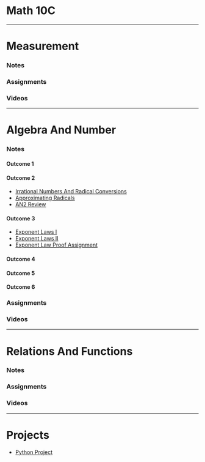 # Math 10C 
---
# Measurement 
### Notes
### Assignments
### Videos
---
# Algebra And Number 
### Notes 
#### Outcome 1 

#### Outcome 2
* <a href="https://mrfanning.github.io/Math10/AN/AN2/AN2I.pdf"> Irrational Numbers And Radical Conversions </a>
* <a href="https://mrfanning.github.io/Math10/AN/AN2/AN2II.pdf"> Approximating Radicals </a>
* <a href="https://mrfanning.github.io/Math10/AN/AN2/AN2Review.pdf"> AN2 Review </a>

#### Outcome 3
* <a href="https://mrfanning.github.io/Math10/AN/AN3/AN3I.pdf"> Exponent Laws I </a>
* <a href="https://mrfanning.github.io/Math10/AN/AN3/AN3II.pdf"> Exponent Laws II </a>
* <a href="https://mrfanning.github.io/Math10/AN/AN3/AN3Proofs.pdf"> Exponent Law Proof Assignment </a>

#### Outcome 4
#### Outcome 5
#### Outcome 6
### Assignments
### Videos
---
# Relations And Functions

### Notes 

### Assignments

### Videos
---
# Projects
* <a href="https://mrfanning.github.io/MrFanning.github.io-PythonProject/"> Python Project </a> 

 
